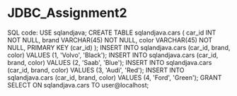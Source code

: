 # JDBC_Assignment2

SQL code:
USE sqlandjava;
CREATE TABLE sqlandjava.cars (
  car_id INT NOT NULL,
  brand VARCHAR(45) NOT NULL,
  color VARCHAR(45) NOT NULL,
  PRIMARY KEY (car_id)
  );
INSERT INTO sqlandjava.cars (car_id, brand, color) VALUES (1, 'Volvo', 'Black');
INSERT INTO sqlandjava.cars (car_id, brand, color) VALUES (2, 'Saab', 'Blue');
INSERT INTO sqlandjava.cars (car_id, brand, color) VALUES (3, 'Audi', 'Red');
INSERT INTO sqlandjava.cars (car_id, brand, color) VALUES (4, 'Ford', 'Green');
GRANT SELECT ON sqlandjava.cars TO user@localhost;
